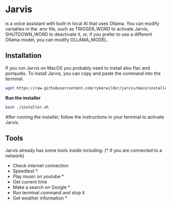 # Jarvis
is a voice assistant with built-in local AI that uses Ollama. You can modify variables in the .env file, such as TRIGGER_WORD to activate Jarvis, SHUTDOWN_WORD to deactivate it, or, if you prefer to use a different Ollama model, you can modify OLLAMA_MODEL.

## Installation
If you run Jarvis on MacOS you probably need to install also flac and portaudio.
To install Jarvis, you can copy and paste the command into the terminal.

```bash
wget https://raw.githubusercontent.com/rykerwilder/jarvis/main/installer.sh
```

**Run the installer**

```bash
bash ./installer.sh
```

After running the installer, follow the instructions in your terminal to activate Jarvis.

## Tools

Jarvis already has some tools inside including: (* if you are connected to a network)

- Check internet connection
- Speedtest *
- Play music on youtube *
- Get current time
- Make a search on Google *
- Run terminal command and stop it
- Get weather information *